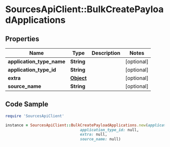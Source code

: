 # SourcesApiClient::BulkCreatePayloadApplications

## Properties

Name | Type | Description | Notes
------------ | ------------- | ------------- | -------------
**application_type_name** | **String** |  | [optional] 
**application_type_id** | **String** |  | [optional] 
**extra** | [**Object**](.md) |  | [optional] 
**source_name** | **String** |  | [optional] 

## Code Sample

```ruby
require 'SourcesApiClient'

instance = SourcesApiClient::BulkCreatePayloadApplications.new(application_type_name: null,
                                 application_type_id: null,
                                 extra: null,
                                 source_name: null)
```


